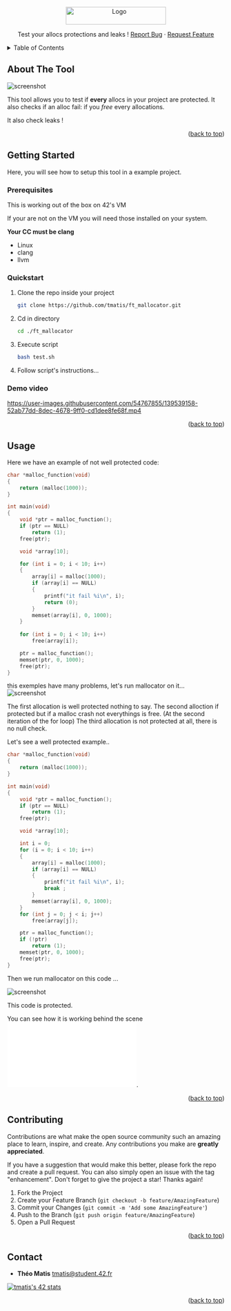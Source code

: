 <!-- PROJECT LOGO -->
<br />
<div align="center">
  <a href="https://github.com/tmatis/ft_mallocator">
    <img src="ressources/logo.png" alt="Logo" width="232" height="41">
  </a>

  <p align="center">
    Test your allocs protections and leaks !
    <a href="https://github.com/tmatis/ft_mallocator/issues">Report Bug</a>
    ·
    <a href="https://github.com/tmatis/ft_mallocator/issues">Request Feature</a>
  </p>
</div>



<!-- TABLE OF CONTENTS -->
<details>
  <summary>Table of Contents</summary>
  <ol>
    <li>
      <a href="#about-the-tool">About The Tool</a>
    </li>
    <li>
      <a href="#getting-started">Getting Started</a>
      <ul>
        <li><a href="#prerequisites">Prerequisites</a></li>
        <li><a href="#quickstart">Quickstart</a></li>
      </ul>
    </li>
    <li><a href="#usage">Usage</a></li>
    <li><a href="#contributing">Contributing</a></li>
    <li><a href="#contact">Contact</a></li>
  </ol>
</details>



<!-- About The Tool -->
## About The Tool

![screenshot](/ressources/screenshot.png?raw=true)

This tool allows you to test if **every** allocs in your project are protected.
It also checks if an alloc fail: if you *free* every allocations.

It also check leaks !

<p align="right">(<a href="#top">back to top</a>)</p>

<!-- GETTING STARTED -->
## Getting Started

Here, you will see how to setup this tool in a example project.

### Prerequisites

This is working out of the box on 42's VM

If your are not on the VM you will need those installed on your system.

**Your CC must be clang**

* Linux
* clang
* llvm

### Quickstart


1. Clone the repo inside your project
   ```sh
   git clone https://github.com/tmatis/ft_mallocator.git
   ```
2. Cd in directory
   ```sh
   cd ./ft_mallocator
   ```
3. Execute script
   ```sh
   bash test.sh
   ```
4. Follow script's instructions...

### Demo video
https://user-images.githubusercontent.com/54767855/139539158-52ab77dd-8dec-4678-9ff0-cd1dee8fe68f.mp4

<p align="right">(<a href="#top">back to top</a>)</p>



<!-- USAGE EXAMPLES -->
## Usage

Here we have an example of not well protected code:
```c
char *malloc_function(void)
{
	return (malloc(1000));
}

int main(void)
{
	void *ptr = malloc_function();
	if (ptr == NULL)
		return (1);
	free(ptr);

	void *array[10];

	for (int i = 0; i < 10; i++)
	{
		array[i] = malloc(1000);
		if (array[i] == NULL)
		{
			printf("it fail %i\n", i);
			return (0);
		}
		memset(array[i], 0, 1000);
	}
	
	for (int i = 0; i < 10; i++)
		free(array[i]);

	ptr = malloc_function();
	memset(ptr, 0, 1000);
	free(ptr);
}
```

this exemples have many problems, let's run mallocator on it...
![screenshot](/ressources/screenshot.png?raw=true)

The first allocation is well protected nothing to say.
The second alloction if protected but if a malloc crash not everythings is free. (At the second iteration of the for loop)
The third allocation is not protected at all, there is no null check.

Let's see a well protected example..

```c
char *malloc_function(void)
{
	return (malloc(1000));
}

int main(void)
{
	void *ptr = malloc_function();
	if (ptr == NULL)
		return (1);
	free(ptr);

	void *array[10];

	int i = 0;
	for (i = 0; i < 10; i++)
	{
		array[i] = malloc(1000);
		if (array[i] == NULL)
		{
			printf("it fail %i\n", i);
			break ;
		}
		memset(array[i], 0, 1000);
	}
	for (int j = 0; j < i; j++)
		free(array[j]);

	ptr = malloc_function();
	if (!ptr)
		return (1);
	memset(ptr, 0, 1000);
	free(ptr);
}
```

Then we run mallocator on this code ...

![screenshot](/ressources/well_protected.png?raw=true)

This code is protected.

You can see how it is working behind the scene ![here](/how_it_work.md).

<p align="right">(<a href="#top">back to top</a>)</p>

<!-- CONTRIBUTING -->
## Contributing

Contributions are what make the open source community such an amazing place to learn, inspire, and create. Any contributions you make are **greatly appreciated**.

If you have a suggestion that would make this better, please fork the repo and create a pull request. You can also simply open an issue with the tag "enhancement".
Don't forget to give the project a star! Thanks again!

1. Fork the Project
2. Create your Feature Branch (`git checkout -b feature/AmazingFeature`)
3. Commit your Changes (`git commit -m 'Add some AmazingFeature'`)
4. Push to the Branch (`git push origin feature/AmazingFeature`)
5. Open a Pull Request

<p align="right">(<a href="#top">back to top</a>)</p>


<!-- CONTACT -->
## Contact

* **Théo Matis** tmatis@student.42.fr

[![tmatis's 42 stats](https://badge42.herokuapp.com/api/stats/tmatis)](https://github.com/JaeSeoKim/badge42)

<p align="right">(<a href="#top">back to top</a>)</p>
